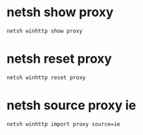 # netsh show proxy
```
netsh winhttp show proxy
```

# netsh reset proxy
```
netsh winhttp reset proxy
```

# netsh source proxy ie
```
netsh winhttp import proxy source=ie
```
